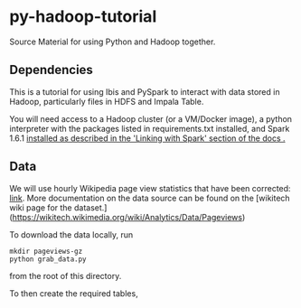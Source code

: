 # py-hadoop-tutorial
Source Material for using Python and Hadoop together.

## Dependencies
This is a tutorial for using Ibis and PySpark to interact with data stored in
Hadoop, particularly files in HDFS and Impala Table.

You will need access to a Hadoop cluster (or a VM/Docker image), a python
interpreter with the packages listed in requirements.txt installed, and Spark
1.6.1 [installed as described in the 'Linking with Spark' section of the docs
.](http://spark.apache.org/docs/latest/programming-guide.html)

## Data
We will use hourly Wikipedia page view statistics that have been corrected:
[link](https://dumps.wikimedia.org/other/pageviews/2016/). More documentation
on the data source can be found on the [wikitech wiki page for the dataset.]
(https://wikitech.wikimedia.org/wiki/Analytics/Data/Pageviews)

To download the data locally, run

    mkdir pageviews-gz
    python grab_data.py

from the root of this directory.

To then create the required tables,



